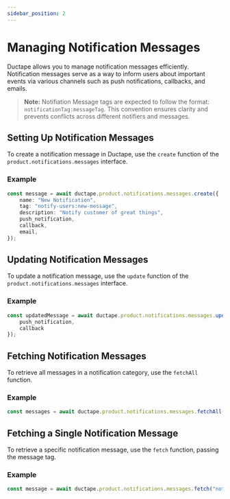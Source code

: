 ```yaml
---
sidebar_position: 2
---
```


# Managing Notification Messages

Ductape allows you to manage notification messages efficiently. Notification messages serve as a way to inform users about important events via various channels such as push notifications, callbacks, and emails.

> **Note:** Notifiation Message tags are expected to follow the format: `notificationTag:messageTag`. This convention ensures clarity and prevents conflicts across different notifiers and messages.

## Setting Up Notification Messages  

To create a notification message in Ductape, use the `create` function of the `product.notifications.messages` interface.  

### Example  

```typescript
const message = await ductape.product.notifications.messages.create({
    name: "New Notification",
    tag: "notify-users:new-message",
    description: "Notify customer of great things",
    push_notification,
    callback,
    email,
});
```

## Updating Notification Messages  

To update a notification message, use the `update` function of the `product.notifications.messages` interface.  

### Example  

```typescript
const updatedMessage = await ductape.product.notifications.messages.update("notify-users:new-message", {
    push_notification,
    callback
});
```

## Fetching Notification Messages  

To retrieve all messages in a notification category, use the `fetchAll` function.  

### Example  

```typescript
const messages = await ductape.product.notifications.messages.fetchAll("notify-users");
```

## Fetching a Single Notification Message  

To retrieve a specific notification message, use the `fetch` function, passing the message tag.  

### Example  

```typescript
const message = await ductape.product.notifications.messages.fetch("notify-users:new-message");
```